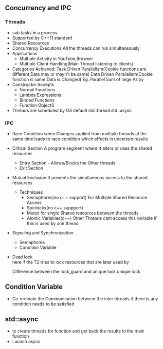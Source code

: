 ## Concurrency and IPC

### Threads
* sub tasks in a process
* Supported by C++11 standard
* Shared Resources
* Concurrency Executions
    All the threads can run simultaneously
* Applications
    * Multiple Activity in YouTube,Browser
    * Multiple Client Handling(Main Thread listening to clients)
* Categories Achieved:
    Task Driven Parallelism(Cookie functions are different,Data may or mayn't be same)
    Data Driven Parallelism(Cookie function is same,Data is Changed)
        Eg. Parallel Sum of large Array
* Constructor Accepts
    * Normal Functions
    * Lambda Expressions
    * Binded Functions
    * Function ObjectS
* Threads are scheduled by OS default
    std::thread
    std::async

### IPC 
* Race Condition
    when Changes applied from multiple threads at the same time leads to race condition which effects in uncertain results

* Critical Section
    A program segment where it alters or uses the shared resources 
    * Entry Section - Allows/Blocks the Other threads
    * Exit Section

* Mutual Exclusion
    It prevents the simultaneous access to the shared resources
    * Techniques
        * Semophores(no c++ support)
            For Multiple Shared Resource Access
        * Spinlocks(no c++ suppport)
        * Mutex
            for single Shared resources between the threads
        * Atomic Variables(c++)
            Other Threads cant access this variable if this is used by one thread

* Signaling and Synchronization
    * Semaphores
    * Condition Variable

* Dead lock   
here if the T2 tries to lock resources that are later used by 

    Difference between the lock_guard and unique lock
    unique lock


## Condition Variable
* Co-ordinate the Communication between the inter threads if there is any condition needs to be satisfied

## std::async
* to create threads for function and get back the results to the main function
* Launch async